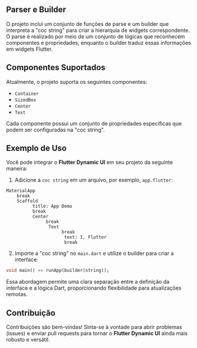 ## Parser e Builder

O projeto inclui um conjunto de funções de parse e um builder que interpreta a "coc string" para criar a hierarquia de widgets correspondente. O parse é realizado por meio de um conjunto de lógicas que reconhecem componentes e propriedades, enquanto o builder traduz essas informações em widgets Flutter.

## Componentes Suportados

Atualmente, o projeto suporta os seguintes componentes:

- `Container`
- `SizedBox`
- `Center`
- `Text`

Cada componente possui um conjunto de propriedades específicas que podem ser configuradas na "coc string".

## Exemplo de Uso

Você pode integrar o **Flutter Dynamic UI** em seu projeto da seguinte maneira:

1. Adicione a `coc string` em um arquivo, por exemplo, `app.flutter`:

```
MaterialApp
    break
    Scaffold
          title: App Demo
          break
          Center
               break
                Text
                     break
                      text: I, Flutter
                      break
```

2. Importe a "coc string" no `main.dart` e utilize o builder para criar a interface:

```dart
void main() => runApp(builder(string));
```

Essa abordagem permite uma clara separação entre a definição da interface e a lógica Dart, proporcionando flexibilidade para atualizações remotas.

## Contribuição

Contribuições são bem-vindas! Sinta-se à vontade para abrir problemas (issues) e enviar pull requests para tornar o **Flutter Dynamic UI** ainda mais robusto e versátil.